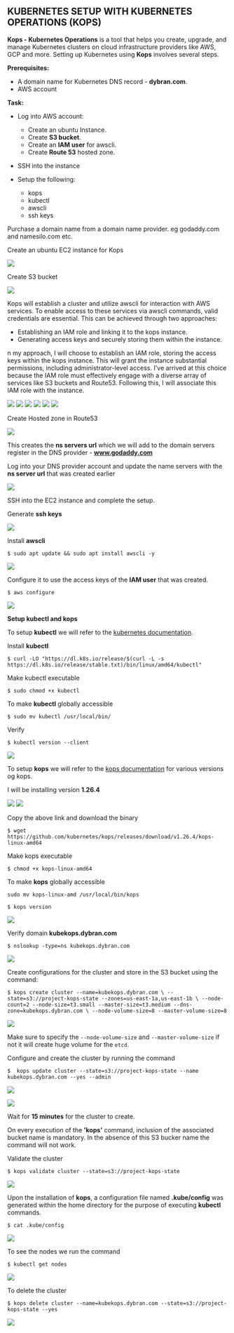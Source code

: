 ## __KUBERNETES SETUP WITH KUBERNETES OPERATIONS (KOPS)__

__Kops - Kubernetes Operations__ is a tool that helps you create, upgrade, and manage Kubernetes clusters on cloud infrastructure providers like AWS, GCP and more. Setting up Kubernetes using __Kops__ involves several steps.

__Prerequisites:__

- A domain name for Kubernetes DNS record - __dybran.com__.
- AWS account

__Task:__

- Log into AWS account:
  - Create an ubuntu Instance.
  - Create __S3 bucket__.
  - Create an __IAM user__ for awscli.
  - Create __Route 53__ hosted zone.

- SSH into the instance
- Setup the following:
   - kops
   - kubectl
   - awscli
   - ssh keys

Purchase a domain name from a domain name provider. eg godaddy.com and namesilo.com etc.

Create an ubuntu EC2 instance for Kops

![](./images/kops-inst.PNG)

Create S3 bucket

![](./images/state.PNG)

Kops will establish a cluster and utilize awscli for interaction with AWS services. To enable access to these services via awscli commands, valid credentials are essential. This can be achieved through two approaches:

- Establishing an IAM role and linking it to the kops instance.
- Generating access keys and securely storing them within the instance.

n my approach, I will choose to establish an IAM role, storing the access keys within the kops instance. This will grant the instance substantial permissions, including administrator-level access. I've arrived at this choice because the IAM role must effectively engage with a diverse array of services like S3 buckets and Route53. Following this, I will associate this IAM role with the instance.

![](./images/21.PNG)
![](./images/22.PNG)
![](./images/23.PNG)
![](./images/24.PNG)
![](./images/25.PNG)
![](./images/26.PNG)

Create Hosted zone in Route53

![](./images/hz1.PNG)

This creates the __ns servers url__ which we will add to the domain servers register in the DNS provider - __www.godaddy.com__

Log into your DNS provider account and update the name servers with the __ns server url__ that was created earlier

![](./images/hz2.PNG)

SSH into the EC2 instance and complete the setup.

Generate __ssh keys__

![](./images/key1.PNG)

Install __awscli__

`$ sudo apt update && sudo apt install awscli -y`

![](./images/key2.PNG)

Configure it to use the access keys of the __IAM user__ that was created.

`$ aws configure`

![](./images/key3.PNG)

__Setup kubectl and kops__

To setup __kubectl__ we will refer to the [kubernetes documentation](https://kubernetes.io/docs/tasks/tools/install-kubectl-linux/#install-kubectl-binary-with-curl-on-linux).

Install __kubectl__

`$ curl -LO "https://dl.k8s.io/release/$(curl -L -s https://dl.k8s.io/release/stable.txt)/bin/linux/amd64/kubectl"`

Make kubectl executable

`$ sudo chmod +x kubectl`

To make __kubectl__ globally accessible

`$ sudo mv kubectl /usr/local/bin/`

Verify

`$ kubectl version --client`

![](./images/dsaq.PNG)

To setup __kops__ we will refer to the [kops documentation](https://github.com/kubernetes/kops/releases) for various versions og kops.

I will be installing version __1.26.4__

![](./images/amd1.PNG)
![](./images/amd2.PNG)

Copy the above link and download the binary

`$ wget https://github.com/kubernetes/kops/releases/download/v1.26.4/kops-linux-amd64`


Make kops executable

`$ chmod +x kops-linux-amd64`

To make __kops__ globally accessible

`sudo mv kops-linux-amd /usr/local/bin/kops`

`$ kops version`

![](./images/dsaw.PNG)


Verify domain __kubekops.dybran.com__

`$ nslookup -type=ns kubekops.dybran.com`

![](./images/nsv.PNG)

Create configurations for the cluster and store in the S3 bucket using the command:

`$ kops create cluster --name=kubekops.dybran.com \
--state=s3://project-kops-state --zones=us-east-1a,us-east-1b \
--node-count=2 --node-size=t3.small --master-size=t3.medium --dns-zone=kubekops.dybran.com \
--node-volume-size=8 --master-volume-size=8`

![](./images/lfc.PNG)


Make sure to specify the `--node-volume-size` and `--master-volume-size` if not it will create huge volume for the `etcd`.

Configure and create the cluster by running the command

`$  kops update cluster --state=s3://project-kops-state --name kubekops.dybran.com --yes --admin`

![](./images/vcs.PNG)

![](./images/cp.PNG)


Wait for __15 minutes__ for the cluster to create.

On every execution of the __'kops'__ command, inclusion of the associated bucket name is mandatory. In the absence of this S3 bucker name the command will not work.

Validate the cluster

`$ kops validate cluster --state=s3://project-kops-state`

![](./images/qaq.PNG)


Upon the installation of __kops__, a configuration file named __.kube/config__ was generated within the home directory for the purpose of executing __kubectl__ commands. 

`$ cat .kube/config`

![](./images/kube.PNG)

To see the nodes we run the command

`$ kubectl get nodes`

![](./images/gets.PNG)


To delete the cluster

`$ kops delete cluster --name=kubekops.dybran.com --state=s3://project-kops-state --yes`

![](./images/dele.PNG)
